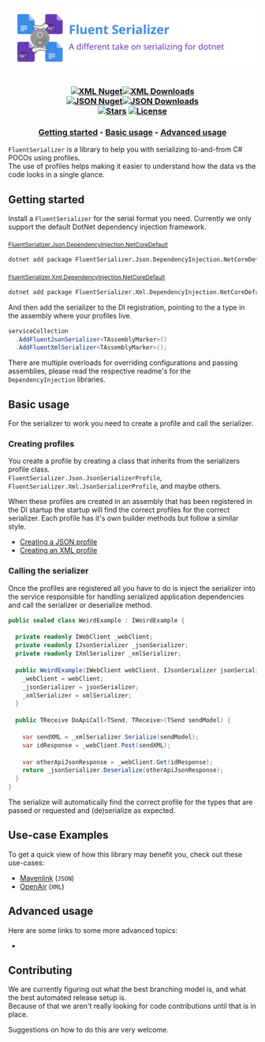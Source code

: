 [//]: # (Header)

[package-url-xml]: https://www.nuget.org/packages/FluentSerializer.Xml/
[package-shield-v-xml]: https://img.shields.io/nuget/v/FluentSerializer.Xml.svg?style=flat-square
[package-shield-d-xml]: https://img.shields.io/nuget/dt/FluentSerializer.Xml.svg?style=flat-square
[package-url-json]: https://www.nuget.org/packages/FluentSerializer.Json/
[package-shield-v-json]: https://img.shields.io/nuget/v/FluentSerializer.Json.svg?style=flat-square
[package-shield-d-json]: https://img.shields.io/nuget/dt/FluentSerializer.Json.svg?style=flat-square

[license-url]: https://github.com/Marvin-Brouwer/FluentSerializer/blob/main/License.md#readme
[license-shield]: https://img.shields.io/badge/license-Apache--2.0-blue.svg?style=flat-square
[repo-stars-url]: https://github.com/Marvin-Brouwer/FluentSerializer/stargazers
[repo-stars-shield]: https://img.shields.io/github/stars/Marvin-Brouwer/FluentSerializer.svg?color=brightgreen&style=flat-square

<h1 align="center">

  [![Fluent Serializer](./doc/logo/Banner.optimized.svg?token=GHSAT0AAAAAABNT2E5XSKNFQBQT2XRIDGS6YPD3THA)](#Readme)

</h1>

<h3 align="center">

  [![XML Nuget][package-shield-v-xml]![XML Downloads][package-shield-d-xml]][package-url-xml]  
  [![JSON Nuget][package-shield-v-json]![JSON Downloads][package-shield-d-Json]][package-url-json]  
  [![Stars][repo-stars-shield]][repo-stars-url] 
	[![License][license-shield]][license-url]  

</h3>

[//]: # (TOC)

<h3 align="center">
  
  [Getting started](#GettingStarted) - 
  [Basic usage](#BasicUsage) - 
  [Advanced usage](#AdvancedUsage)

</h3>

[//]: # (Introduction)
`FluentSerializer` is a library to help you with serializing to-and-from C# POCOs using profiles.  
The use of profiles helps making it easier to understand how the data vs the code looks in a single glance.

[//]: # (GettingStarted)
[json-di-dotnet-readme]: https://github.com/Marvin-Brouwer/FluentSerializer/tree/main/src/FluentSerializer.Json.DependencyInjection.NetCoreDefault#readme
[xml-di-dotnet-readme]: https://github.com/Marvin-Brouwer/FluentSerializer/tree/main/src/FluentSerializer.Xml.DependencyInjection.NetCoreDefault#readme
## Getting started

Install a `FluentSerializer` for the serial format you need. Currently we only support the default DotNet dependency injection framework. 

<sub>[FluentSerializer.Json.DependencyInjection.NetCoreDefault][json-di-dotnet-readme]</sub>
```txt
dotnet add package FluentSerializer.Json.DependencyInjection.NetCoreDefault
```  
<sub>[FluentSerializer.Xml.DependencyInjection.NetCoreDefault][xml-di-dotnet-readme]</sub>
```txt
dotnet add package FluentSerializer.Xml.DependencyInjection.NetCoreDefault
```

And then add the serializer to the DI registration, pointing to the a type in the assembly where your profiles live.
```csharp
serviceCollection
  .AddFluentJsonSerializer<TAssemblyMarker>()
  .AddFluentXmlSerializer<TAssemblyMarker>();
```
There are multiple overloads for overriding configurations and passing assemblies, please read the respective readme's for the `DependencyInjection` libraries.

[//]: # (BasicUsage)
## Basic usage

For the serializer to work you need to create a profile and call the serializer.

### Creating profiles
You create a profile by creating a class that inherits from the serializers profile class.  
`FluentSerializer.Json.JsonSerializerProfile`, `FluentSerializer.Xml.JsonSerializerProfile`, and maybe others.  
 
When these profiles are created in an assembly that has been registered in the DI startup the startup will find the correct profiles for the correct serializer. Each profile has it's own builder methods but follow a similar style.  
<!--  todo create profile readme's -->
- [Creating a JSON profile](https://github.com/Marvin-Brouwer/FluentSerializer/tree/main/src/FluentSerializer.Json#CreatingProfile)
- [Creating an XML profile](https://github.com/Marvin-Brouwer/FluentSerializer/tree/main/src/FluentSerializer.Xml#CreatingProfile)

### Calling the serializer
Once the profiles are registered all you have to do is inject the serializer into the service responsible for handling serialized application dependencies and call the serializer or deserialize method.
```csharp
public sealed class WeirdExample : IWeirdExample {

  private readonly IWebClient _webClient;
  private readonly IJsonSerializer _jsonSerializer;
  private readonly IXmlSerializer _xmlSerializer;

  public WeirdExample(IWebClient webClient, IJsonSerializer jsonSerializer, IXmlSerializer xmlSerializer) {
    _webClient = webClient;
    _jsonSerializer = jsonSerializer;
    _xmlSerializer = xmlSerializer;
  }

  public TReceive DoApiCall<TSend, TReceive>(TSend sendModel) {

    var sendXML = _xmlSerializer.Serialize(sendModel);
    var idResponse = _webClient.Post(sendXML);

    var otherApiJsonResponse = _webClient.Get(idResponse);
    return _jsonSerializer.Deserialize(otherApiJsonResponse);
  }
}
```
The serialize will automatically find the correct profile for the types that are passed or requested and (de)serialize as expected.

[//]: # (UseCaseExamples)
## Use-case Examples

To get a quick view of how this library may benefit you, check out these use-cases:

- [Mavenlink](https://github.com/Marvin-Brouwer/FluentSerializer/tree/main/src/FluentSerializer.UseCase.Mavenlink#readme) (`JSON`)
- [OpenAir](https://github.com/Marvin-Brouwer/FluentSerializer/tree/main/src/FluentSerializer.UseCase.OpenAir#readme) (`XML`)

[//]: # (AdvancedUsage)
## Advanced usage

Here are some links to some more advanced topics:

- 

[//]: # (Misc)
## Contributing
We are currently figuring out what the best branching model is, and what the best automated release setup is.  
Because of that we aren't really looking for code contributions until that is in place.  
  
Suggestions on how to do this are very welcome.  
